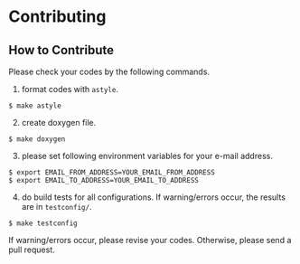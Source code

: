 # Contributing

## How to Contribute

Please check your codes by the following commands.


1. format codes with `astyle`.

```
$ make astyle
```

2. create doxygen file.

```
$ make doxygen
```

3. please set following environment variables for your e-mail address.

```
$ export EMAIL_FROM_ADDRESS=YOUR_EMAIL_FROM_ADDRESS
$ export EMAIL_TO_ADDRESS=YOUR_EMAIL_TO_ADDRESS
```

4. do build tests for all configurations. If warning/errors occur, the results are in `testconfig/`.

```
$ make testconfig
```

If warning/errors occur, please revise your codes.
Otherwise, please send a pull request.
